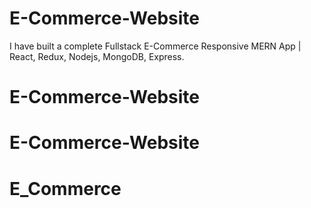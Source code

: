 # E-Commerce-Website
I have built a complete Fullstack E-Commerce Responsive MERN App | React, Redux, Nodejs, MongoDB, Express.
# E-Commerce-Website
# E-Commerce-Website
# E_Commerce
